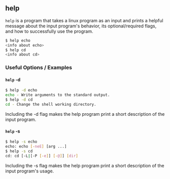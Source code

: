 ---
---

help
----
`help` is a program that takes a linux program as an input and prints a helpful message about the input program's behavior, its optional/required flags, and how to successfully use the program.

<!-- minimal example -->
~~~ bash
$ help echo
<info about echo>
$ help cd
<info about cd>
~~~

<!--more-->

### Useful Options / Examples

#### `help` -d

~~~ bash
$ help -d echo
echo - Write arguments to the standard output.
$ help -d cd
cd - Change the shell working directory.
~~~
Including the -d flag makes the help program print a short description of the input program.

#### `help` -s

~~~ bash
$ help -s echo
echo: echo [-neE] [arg ...]
$ help -s cd
cd: cd [-L|[-P [-e]] [-@]] [dir]
~~~
Including the -s flag makes the help program print a short description of the input program's usage.

